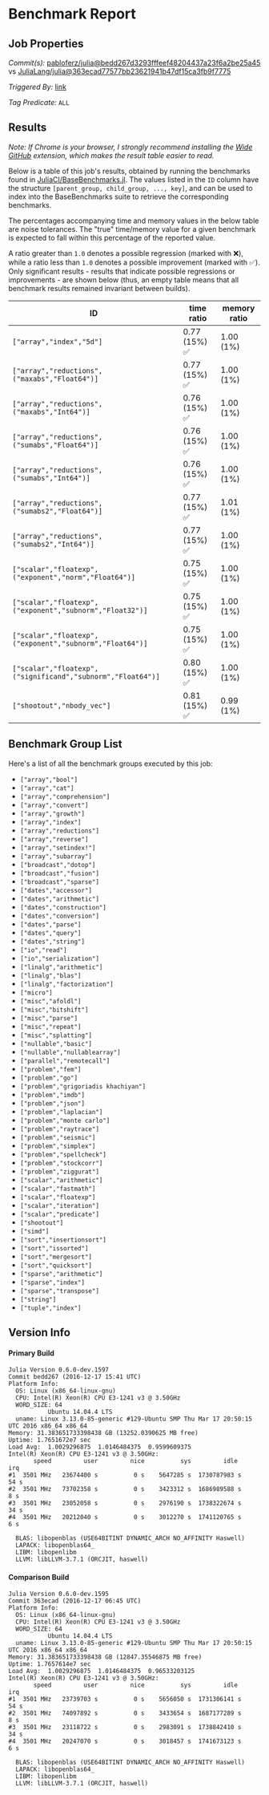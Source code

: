 # Benchmark Report

## Job Properties

*Commit(s):* [pabloferz/julia@bedd267d3293fffeef48204437a23f6a2be25a45](https://github.com/pabloferz/julia/commit/bedd267d3293fffeef48204437a23f6a2be25a45) vs [JuliaLang/julia@363ecad77577bb23621941b47df15ca3fb9f7775](https://github.com/JuliaLang/julia/commit/363ecad77577bb23621941b47df15ca3fb9f7775)

*Triggered By:* [link](https://github.com/JuliaLang/julia/pull/19633#issuecomment-267779363)

*Tag Predicate:* `ALL`

## Results

*Note: If Chrome is your browser, I strongly recommend installing the [Wide GitHub](https://chrome.google.com/webstore/detail/wide-github/kaalofacklcidaampbokdplbklpeldpj?hl=en)
extension, which makes the result table easier to read.*

Below is a table of this job's results, obtained by running the benchmarks found in
[JuliaCI/BaseBenchmarks.jl](https://github.com/JuliaCI/BaseBenchmarks.jl). The values
listed in the `ID` column have the structure `[parent_group, child_group, ..., key]`,
and can be used to index into the BaseBenchmarks suite to retrieve the corresponding
benchmarks.

The percentages accompanying time and memory values in the below table are noise tolerances. The "true"
time/memory value for a given benchmark is expected to fall within this percentage of the reported value.

A ratio greater than `1.0` denotes a possible regression (marked with :x:), while a ratio less
than `1.0` denotes a possible improvement (marked with :white_check_mark:). Only significant results - results
that indicate possible regressions or improvements - are shown below (thus, an empty table means that all
benchmark results remained invariant between builds).

| ID | time ratio | memory ratio |
|----|------------|--------------|
| `["array","index","5d"]` | 0.77 (15%) :white_check_mark: | 1.00 (1%)  |
| `["array","reductions",("maxabs","Float64")]` | 0.77 (15%) :white_check_mark: | 1.00 (1%)  |
| `["array","reductions",("maxabs","Int64")]` | 0.76 (15%) :white_check_mark: | 1.00 (1%)  |
| `["array","reductions",("sumabs","Float64")]` | 0.76 (15%) :white_check_mark: | 1.00 (1%)  |
| `["array","reductions",("sumabs","Int64")]` | 0.76 (15%) :white_check_mark: | 1.00 (1%)  |
| `["array","reductions",("sumabs2","Float64")]` | 0.77 (15%) :white_check_mark: | 1.01 (1%)  |
| `["array","reductions",("sumabs2","Int64")]` | 0.77 (15%) :white_check_mark: | 1.00 (1%)  |
| `["scalar","floatexp",("exponent","norm","Float64")]` | 0.75 (15%) :white_check_mark: | 1.00 (1%)  |
| `["scalar","floatexp",("exponent","subnorm","Float32")]` | 0.75 (15%) :white_check_mark: | 1.00 (1%)  |
| `["scalar","floatexp",("exponent","subnorm","Float64")]` | 0.75 (15%) :white_check_mark: | 1.00 (1%)  |
| `["scalar","floatexp",("significand","subnorm","Float64")]` | 0.80 (15%) :white_check_mark: | 1.00 (1%)  |
| `["shootout","nbody_vec"]` | 0.81 (15%) :white_check_mark: | 0.99 (1%)  |

## Benchmark Group List

Here's a list of all the benchmark groups executed by this job:

- `["array","bool"]`
- `["array","cat"]`
- `["array","comprehension"]`
- `["array","convert"]`
- `["array","growth"]`
- `["array","index"]`
- `["array","reductions"]`
- `["array","reverse"]`
- `["array","setindex!"]`
- `["array","subarray"]`
- `["broadcast","dotop"]`
- `["broadcast","fusion"]`
- `["broadcast","sparse"]`
- `["dates","accessor"]`
- `["dates","arithmetic"]`
- `["dates","construction"]`
- `["dates","conversion"]`
- `["dates","parse"]`
- `["dates","query"]`
- `["dates","string"]`
- `["io","read"]`
- `["io","serialization"]`
- `["linalg","arithmetic"]`
- `["linalg","blas"]`
- `["linalg","factorization"]`
- `["micro"]`
- `["misc","afoldl"]`
- `["misc","bitshift"]`
- `["misc","parse"]`
- `["misc","repeat"]`
- `["misc","splatting"]`
- `["nullable","basic"]`
- `["nullable","nullablearray"]`
- `["parallel","remotecall"]`
- `["problem","fem"]`
- `["problem","go"]`
- `["problem","grigoriadis khachiyan"]`
- `["problem","imdb"]`
- `["problem","json"]`
- `["problem","laplacian"]`
- `["problem","monte carlo"]`
- `["problem","raytrace"]`
- `["problem","seismic"]`
- `["problem","simplex"]`
- `["problem","spellcheck"]`
- `["problem","stockcorr"]`
- `["problem","ziggurat"]`
- `["scalar","arithmetic"]`
- `["scalar","fastmath"]`
- `["scalar","floatexp"]`
- `["scalar","iteration"]`
- `["scalar","predicate"]`
- `["shootout"]`
- `["simd"]`
- `["sort","insertionsort"]`
- `["sort","issorted"]`
- `["sort","mergesort"]`
- `["sort","quicksort"]`
- `["sparse","arithmetic"]`
- `["sparse","index"]`
- `["sparse","transpose"]`
- `["string"]`
- `["tuple","index"]`

## Version Info

#### Primary Build

```
Julia Version 0.6.0-dev.1597
Commit bedd267 (2016-12-17 15:41 UTC)
Platform Info:
  OS: Linux (x86_64-linux-gnu)
  CPU: Intel(R) Xeon(R) CPU E3-1241 v3 @ 3.50GHz
  WORD_SIZE: 64
           Ubuntu 14.04.4 LTS
  uname: Linux 3.13.0-85-generic #129-Ubuntu SMP Thu Mar 17 20:50:15 UTC 2016 x86_64 x86_64
Memory: 31.383651733398438 GB (13252.0390625 MB free)
Uptime: 1.7651672e7 sec
Load Avg:  1.0029296875  1.0146484375  0.9599609375
Intel(R) Xeon(R) CPU E3-1241 v3 @ 3.50GHz: 
       speed         user         nice          sys         idle          irq
#1  3501 MHz   23674400 s          0 s    5647285 s  1730787983 s         54 s
#2  3501 MHz   73702358 s          0 s    3423312 s  1686989588 s          8 s
#3  3501 MHz   23052058 s          0 s    2976190 s  1738322674 s         34 s
#4  3501 MHz   20212040 s          0 s    3012270 s  1741120765 s          6 s

  BLAS: libopenblas (USE64BITINT DYNAMIC_ARCH NO_AFFINITY Haswell)
  LAPACK: libopenblas64_
  LIBM: libopenlibm
  LLVM: libLLVM-3.7.1 (ORCJIT, haswell)

```

#### Comparison Build

```
Julia Version 0.6.0-dev.1595
Commit 363ecad (2016-12-17 06:45 UTC)
Platform Info:
  OS: Linux (x86_64-linux-gnu)
  CPU: Intel(R) Xeon(R) CPU E3-1241 v3 @ 3.50GHz
  WORD_SIZE: 64
           Ubuntu 14.04.4 LTS
  uname: Linux 3.13.0-85-generic #129-Ubuntu SMP Thu Mar 17 20:50:15 UTC 2016 x86_64 x86_64
Memory: 31.383651733398438 GB (12847.35546875 MB free)
Uptime: 1.7657614e7 sec
Load Avg:  1.0029296875  1.0146484375  0.96533203125
Intel(R) Xeon(R) CPU E3-1241 v3 @ 3.50GHz: 
       speed         user         nice          sys         idle          irq
#1  3501 MHz   23739703 s          0 s    5656050 s  1731306141 s         54 s
#2  3501 MHz   74097892 s          0 s    3433654 s  1687177289 s          8 s
#3  3501 MHz   23118722 s          0 s    2983091 s  1738842410 s         34 s
#4  3501 MHz   20247070 s          0 s    3018457 s  1741673123 s          6 s

  BLAS: libopenblas (USE64BITINT DYNAMIC_ARCH NO_AFFINITY Haswell)
  LAPACK: libopenblas64_
  LIBM: libopenlibm
  LLVM: libLLVM-3.7.1 (ORCJIT, haswell)

```
